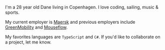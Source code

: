 I'm a 28 year old Dane living in Copenhagen. I love coding, sailing, music & sports.

My current employer is <a href="https://www.maersk.com" target="_blank">Maersk</a> and previous employers include <a href="https://www.greenmobility.com" target="_blank">GreenMobility</a> and <a href="https://mouseflow.com" target="_blank">Mouseflow</a>.

My favorites languages are `TypeScript` and `C#`. If you'd like to collaborate on a project, let me know.

